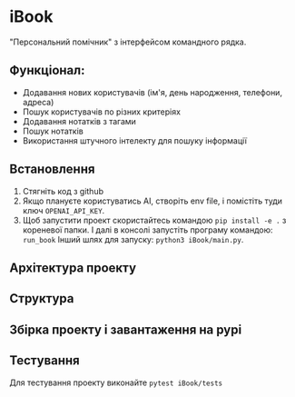 # iBook
"Персональний помічник" з інтерфейсом командного рядка. 

## Функціонал: 
- Додавання нових користувачів (ім'я, день народження, телефони, адреса)
- Пошук користувачів по різних критеріях
- Додавання нотатків з тагами
- Пошук нотатків
- Використання штучного інтелекту для пошуку інформації

## Встановлення

1. Стягніть код з github
2. Якщо плануєте користуватись AI, створіть env file, і помістіть туди ключ ```OPENAI_API_KEY```.
3. Щоб запустити проект скористайтесь командою ```pip install -e .``` з кореневої папки. І далі в консолі запустіть програму командою: ```run_book```
Інший шлях для запуску: ```python3 iBook/main.py```.

## Архітектура проекту

## Структура

## Збірка проекту і завантаження на pypi

## Тестування

Для тестування проекту виконайте ```pytest iBook/tests```

